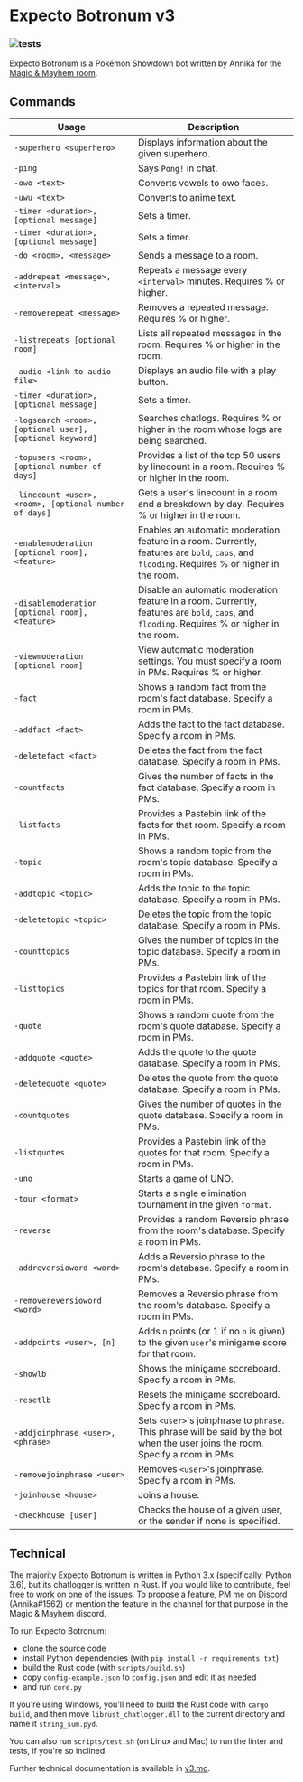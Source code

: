 # Expecto Botronum v3
### ![tests](https://github.com/AnnikaCodes/expecto-botronum/workflows/tests/badge.svg)
Expecto Botronum is a Pokémon Showdown bot written by Annika for the [Magic & Mayhem room](psim.us/mm).

## Commands
| Usage | Description |
|-------|-------------|
| `-superhero <superhero>` | Displays information about the given superhero. |
| `-ping` | Says `Pong!` in chat. |
| `-owo <text>` | Converts vowels to owo faces. |
| `-uwu <text>` | Converts to anime text. |
| `-timer <duration>, [optional message]` | Sets a timer. |
| `-timer <duration>, [optional message]` | Sets a timer. |
| `-do <room>, <message>` | Sends a message to a room. |
| `-addrepeat <message>, <interval>` | Repeats a message every `<interval>` minutes. Requires % or higher. |
| `-removerepeat <message>` | Removes a repeated message. Requires % or higher. |
| `-listrepeats [optional room]` | Lists all repeated messages in the room. Requires % or higher in the room. |
| `-audio <link to audio file>` | Displays an audio file with a play button. |
| `-timer <duration>, [optional message]` | Sets a timer. |
| `-logsearch <room>, [optional user], [optional keyword]` | Searches chatlogs. Requires % or higher in the room whose logs are being searched. |
| `-topusers <room>, [optional number of days]` | Provides a list of the top 50 users by linecount in a room. Requires % or higher in the room. |
| `-linecount <user>, <room>, [optional number of days]` | Gets a user's linecount in a room and a breakdown by day. Requires % or higher in the room. |
| `-enablemoderation [optional room], <feature>` | Enables an automatic moderation feature in a room. Currently, features are `bold`, `caps`, and `flooding`. Requires % or higher in the room. |
| `-disablemoderation [optional room], <feature>` | Disable an automatic moderation feature in a room. Currently, features are `bold`, `caps`, and `flooding`. Requires % or higher in the room. |
| `-viewmoderation [optional room]` | View automatic moderation settings. You must specify a room in PMs. Requires % or higher. |
| `-fact` | Shows a random fact from the room's fact database. Specify a room in PMs. |
| `-addfact <fact>` | Adds the fact to the fact database. Specify a room in PMs. |
| `-deletefact <fact>` | Deletes the fact from the fact database. Specify a room in PMs. |
| `-countfacts` | Gives the number of facts in the fact database. Specify a room in PMs. |
| `-listfacts` | Provides a Pastebin link of the facts for that room. Specify a room in PMs. |
| `-topic` | Shows a random topic from the room's topic database. Specify a room in PMs. |
| `-addtopic <topic>` | Adds the topic to the topic database. Specify a room in PMs. |
| `-deletetopic <topic>` | Deletes the topic from the topic database. Specify a room in PMs. |
| `-counttopics` | Gives the number of topics in the topic database. Specify a room in PMs. |
| `-listtopics` | Provides a Pastebin link of the topics for that room. Specify a room in PMs. |
| `-quote` | Shows a random quote from the room's quote database. Specify a room in PMs. |
| `-addquote <quote>` | Adds the quote to the quote database. Specify a room in PMs. |
| `-deletequote <quote>` | Deletes the quote from the quote database. Specify a room in PMs. |
| `-countquotes` | Gives the number of quotes in the quote database. Specify a room in PMs. |
| `-listquotes` | Provides a Pastebin link of the quotes for that room. Specify a room in PMs. |
| `-uno` | Starts a game of UNO. |
| `-tour <format>` | Starts a single elimination tournament in the given `format`. |
| `-reverse` | Provides a random Reversio phrase from the room's database. Specify a room in PMs. |
| `-addreversioword <word>` | Adds a Reversio phrase to the room's database. Specify a room in PMs. |
| `-removereversioword <word>` | Removes a Reversio phrase from the room's database. Specify a room in PMs. |
| `-addpoints <user>, [n]` | Adds `n` points (or 1 if no `n` is given) to the given `user`'s minigame score for that room. |
| `-showlb` | Shows the minigame scoreboard. Specify a room in PMs. |
| `-resetlb` | Resets the minigame scoreboard. Specify a room in PMs. |
| `-addjoinphrase <user>, <phrase>` | Sets `<user>`'s joinphrase to `phrase`. This phrase will be said by the bot when the user joins the room. Specify a room in PMs. |
| `-removejoinphrase <user>` | Removes `<user>`'s joinphrase. Specify a room in PMs. |
| `-joinhouse <house>` | Joins a house. |
| `-checkhouse [user]` | Checks the house of a given user, or the sender if none is specified. |

## Technical
The majority Expecto Botronum is written in Python 3.x (specifically, Python 3.6), but its chatlogger is written in Rust. If you would like to contribute, feel free to work on one of the issues. To propose a feature, PM me on Discord (Annika#1562) or mention the feature in the channel for that purpose in the Magic & Mayhem discord.

To run Expecto Botronum:
 - clone the source code
 - install Python dependencies (with `pip install -r requirements.txt`)
 - build the Rust code (with `scripts/build.sh`)
 - copy `config-example.json` to `config.json` and edit it as needed
 - and run `core.py`

If you're using Windows, you'll need to build the Rust code with `cargo build`, and then move `librust_chatlogger.dll` to the current directory and name it `string_sum.pyd`.

You can also run `scripts/test.sh` (on Linux and Mac) to run the linter and tests, if you're so inclined.

Further technical documentation is available in [v3.md](https://github.com/AnnikaCodes/expecto-botronum/blob/master/v3.md).

